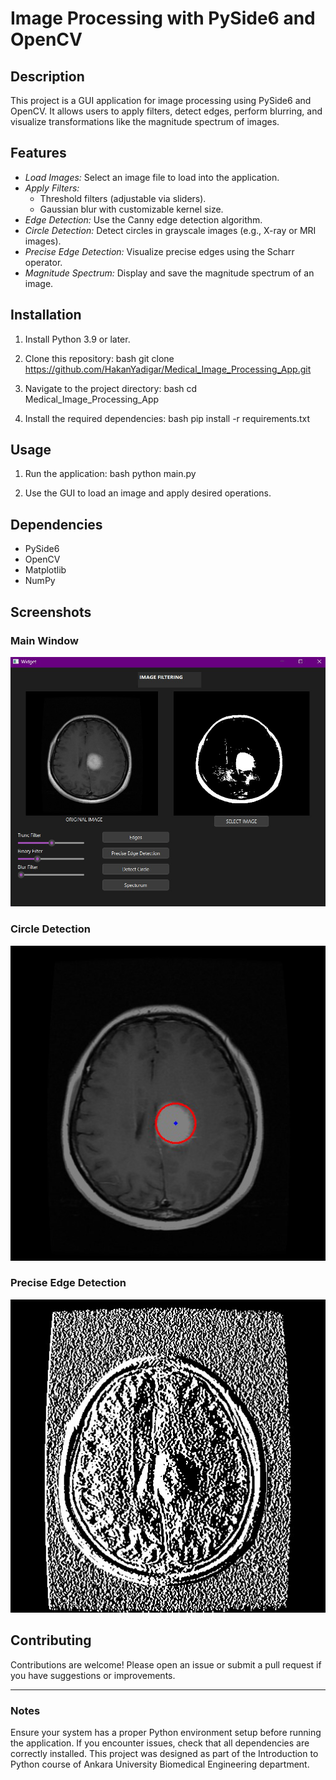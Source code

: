 # Image Processing with PySide6 and OpenCV

## Description
This project is a GUI application for image processing using PySide6 and OpenCV. It allows users to apply filters, detect edges, perform blurring, and visualize transformations like the magnitude spectrum of images.

## Features
- *Load Images:* Select an image file to load into the application.
- *Apply Filters:*
  - Threshold filters (adjustable via sliders).
  - Gaussian blur with customizable kernel size.
- *Edge Detection:* Use the Canny edge detection algorithm.
- *Circle Detection:* Detect circles in grayscale images (e.g., X-ray or MRI images).
- *Precise Edge Detection:* Visualize precise edges using the Scharr operator.
- *Magnitude Spectrum:* Display and save the magnitude spectrum of an image.

## Installation
1. Install Python 3.9 or later.
2. Clone this repository:
   bash
   git clone https://github.com/HakanYadigar/Medical_Image_Processing_App.git
   
3. Navigate to the project directory:
   bash
   cd Medical_Image_Processing_App
   
4. Install the required dependencies:
   bash
   pip install -r requirements.txt
   

## Usage
1. Run the application:
   bash
   python main.py
   
2. Use the GUI to load an image and apply desired operations.

## Dependencies
- PySide6
- OpenCV
- Matplotlib
- NumPy

## Screenshots

### Main Window
![Main Window](screenshots/main_window.png)

### Circle Detection
![Edge Detection](screenshots/detected_circles.png)

### Precise Edge Detection
![Edge Detection](screenshots/precise_edge.png)

## Contributing
Contributions are welcome! Please open an issue or submit a pull request if you have suggestions or improvements.


---

### Notes
Ensure your system has a proper Python environment setup before running the application. If you encounter issues, check that all dependencies are correctly installed. 
This project was designed as part of the Introduction to Python course of Ankara University Biomedical Engineering department.
